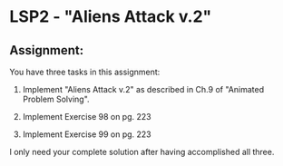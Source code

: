 # LSP2 - "Aliens Attack v.2"

## Assignment: 

You have three tasks in this assignment:

1. Implement "Aliens Attack v.2" as described in Ch.9 of "Animated
   Problem Solving".

2. Implement Exercise 98 on pg. 223

3. Implement Exercise 99 on pg. 223

I only need your complete solution after having accomplished all three.
